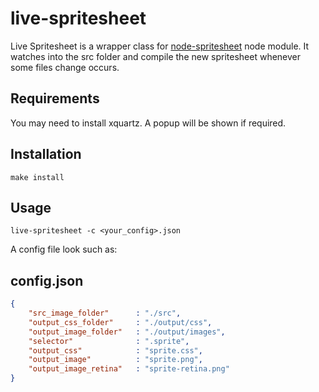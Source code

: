# live-spritesheet

Live Spritesheet is a wrapper class for [node-spritesheet](https://github.com/richardbutler/node-spritesheet) node module.
It watches into the src folder and compile the new spritesheet whenever some files change occurs.

## Requirements
You may need to install xquartz. A popup will be shown if required.

## Installation

	make install

## Usage
	
	live-spritesheet -c <your_config>.json


A config file look such as:

## config.json

````json
{
	"src_image_folder"		: "./src",
	"output_css_folder"  	: "./output/css",
	"output_image_folder"	: "./output/images",
	"selector"  			: ".sprite",
	"output_css"  	 		: "sprite.css",
	"output_image"  		: "sprite.png",
	"output_image_retina"	: "sprite-retina.png"
}
````




